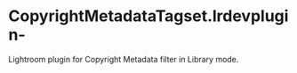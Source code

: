 CopyrightMetadataTagset.lrdevplugin-
====================================

Lightroom plugin for Copyright Metadata filter in Library mode.
